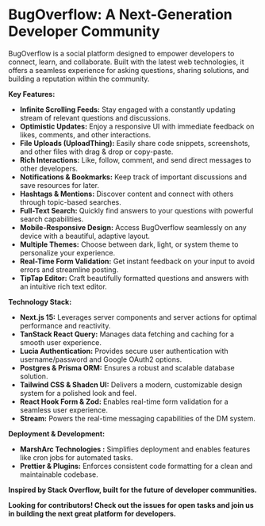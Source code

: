 # BugOverflow: A Next-Generation Developer Community

BugOverflow is a social platform designed to empower developers to connect, learn, and collaborate. Built with the latest web technologies, it offers a seamless experience for asking questions, sharing solutions, and building a reputation within the community.

**Key Features:**

* **Infinite Scrolling Feeds:** Stay engaged with a constantly updating stream of relevant questions and discussions.
* **Optimistic Updates:** Enjoy a responsive UI with immediate feedback on likes, comments, and other interactions.
* **File Uploads (UploadThing):** Easily share code snippets, screenshots, and other files with drag & drop or copy-paste.
* **Rich Interactions:**  Like, follow, comment, and send direct messages to other developers.
* **Notifications & Bookmarks:**  Keep track of important discussions and save resources for later.
* **Hashtags & Mentions:** Discover content and connect with others through topic-based searches.
* **Full-Text Search:**  Quickly find answers to your questions with powerful search capabilities.
* **Mobile-Responsive Design:** Access BugOverflow seamlessly on any device with a beautiful, adaptive layout.
* **Multiple Themes:**  Choose between dark, light, or system theme to personalize your experience.
* **Real-Time Form Validation:** Get instant feedback on your input to avoid errors and streamline posting.
* **TipTap Editor:**  Craft beautifully formatted questions and answers with an intuitive rich text editor.

**Technology Stack:**

* **Next.js 15:**  Leverages server components and server actions for optimal performance and reactivity.
* **TanStack React Query:** Manages data fetching and caching for a smooth user experience.
* **Lucia Authentication:** Provides secure user authentication with username/password and Google OAuth2 options.
* **Postgres & Prisma ORM:**  Ensures a robust and scalable database solution.
* **Tailwind CSS & Shadcn UI:**  Delivers a modern, customizable design system for a polished look and feel.
* **React Hook Form & Zod:**  Enables real-time form validation for a seamless user experience.
* **Stream:** Powers the real-time messaging capabilities of the DM system.

**Deployment & Development:**

* **MarshArc Technologies :** Simplifies deployment and enables features like cron jobs for automated tasks.
* **Prettier & Plugins:**  Enforces consistent code formatting for a clean and maintainable codebase.

**Inspired by Stack Overflow, built for the future of developer communities.**

**Looking for contributors! Check out the issues for open tasks and join us in building the next great platform for developers.**
